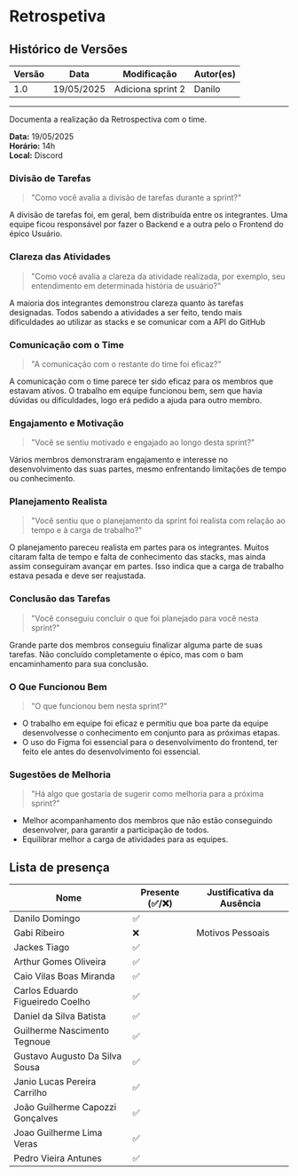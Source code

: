 # Retrospetiva

## Histórico de Versões

| Versão | Data       | Modificação       | Autor(es) |
| ------ | ---------- | ----------------- | --------- |
| 1.0    | 19/05/2025 | Adiciona sprint 2 | Danilo    |

---

Documenta a realização da Retrospectiva com o time.

**Data:** 19/05/2025      
**Horário:** 14h         
**Local:** Discord 

### Divisão de Tarefas
>"Como você avalia a divisão de tarefas durante a sprint?"

A divisão de tarefas foi, em geral, bem distribuída entre os integrantes. Uma equipe ficou responsável por fazer o Backend e a outra pelo o Frontend do épico Usuário.

### Clareza das Atividades
>"Como você avalia a clareza da atividade realizada, por exemplo, seu entendimento em determinada história de usuário?"

A maioria dos integrantes demonstrou clareza quanto às tarefas designadas. Todos sabendo a atividades a ser feito, tendo mais dificuldades ao utilizar as stacks e se comunicar com a API do GitHub

### Comunicação com o Time
>"A comunicação com o restante do time foi eficaz?"

A comunicação com o time parece ter sido eficaz para os membros que estavam ativos. O trabalho em equipe funcionou bem, sem que havia dúvidas ou dificuldades, logo erá pedido a ajuda para outro membro.

### Engajamento e Motivação
>"Você se sentiu motivado e engajado ao longo desta sprint?"

Vários membros demonstraram engajamento e interesse no desenvolvimento das suas partes, mesmo enfrentando limitações de tempo ou conhecimento.

### Planejamento Realista
>"Você sentiu que o planejamento da sprint foi realista com relação ao tempo e à carga de trabalho?"

O planejamento pareceu realista em partes para os integrantes. Muitos citaram falta de tempo e falta de conhecimento das stacks, mas ainda assim conseguiram avançar em partes. Isso indica que a carga de trabalho estava pesada e deve ser reajustada.

### Conclusão das Tarefas
>"Você conseguiu concluir o que foi planejado para você nesta sprint?"

Grande parte dos membros conseguiu finalizar alguma parte de suas tarefas. Não concluído completamente o épico, mas com o bam encaminhamento para sua conclusão.

### O Que Funcionou Bem
>"O que funcionou bem nesta sprint?"

- O trabalho em equipe foi eficaz e permitiu que boa parte da equipe desenvolvesse o conhecimento em conjunto para as próximas etapas.  
- O uso do Figma foi essencial para o desenvolvimento do frontend, ter feito ele antes do desenvolvimento foi essencial.  

### Sugestões de Melhoria
>"Há algo que gostaria de sugerir como melhoria para a próxima sprint?"

- Melhor acompanhamento dos membros que não estão conseguindo desenvolver, para garantir a participação de todos.  
- Equilibrar melhor a carga de atividades para as equipes.  


## Lista de presença

| Nome                             | Presente (✅/❌) | Justificativa da Ausência |
| -------------------------------- | -------------- | ------------------------- |
| Danilo Domingo                   | ✅              |                           |
| Gabi Ribeiro                     | ❌              | Motivos Pessoais          |
| Jackes Tiago                     | ✅              |                           |
| Arthur Gomes Oliveira            | ✅              |                           |
| Caio Vilas Boas Miranda          | ✅              |                           |
| Carlos Eduardo Figueiredo Coelho | ✅              |                           |
| Daniel da Silva Batista          | ✅              |                           |
| Guilherme Nascimento Tegnoue     | ✅              |                           |
| Gustavo Augusto Da Silva Sousa   | ✅              |                           |
| Janio Lucas Pereira Carrilho     | ✅              |                           |
| João Guilherme Capozzi Gonçalves | ✅              |                           |
| Joao Guilherme Lima Veras        | ✅              |                           |
| Pedro Vieira Antunes             | ✅              |                           |